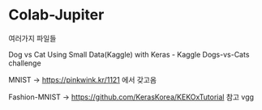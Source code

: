 # Colab-Jupiter
여러가지 파일들

Dog vs Cat Using Small Data(Kaggle) with Keras -  Kaggle Dogs-vs-Cats challenge

MNIST -> https://pinkwink.kr/1121 에서 갖고옴

Fashion-MNIST -> https://github.com/KerasKorea/KEKOxTutorial 참고 vgg 
